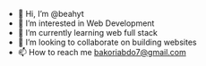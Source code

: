- 👋 Hi, I’m @beahyt
- 👀 I’m interested in Web Development
- 🌱 I’m currently learning web full stack
- 💞️ I’m looking to collaborate on building websites
- 📫 How to reach me bakoriabdo7@gmail.com

<!---
beahyt/beahyt is a ✨ special ✨ repository because its `README.md` (this file) appears on your GitHub profile.
You can click the Preview link to take a look at your changes.
--->
